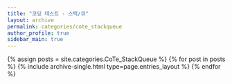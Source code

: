 ```yaml
---
title: "코딩 테스트 - 스택/큐"
layout: archive
permalink: categories/cote_stackqueue
author_profile: true
sidebar_main: true
---
```



{% assign posts = site.categories.CoTe_StackQueue %}
{% for post in posts %} {% include archive-single.html type=page.entries_layout %} {% endfor %}